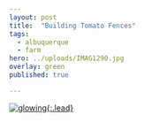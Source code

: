 ```yaml
---
layout: post
title:  "Building Tomato Fences"
tags:
  - albuquerque
  - farm
hero: ../uploads/IMAG1290.jpg
overlay: green
published: true

---
```


[![glowing](../uploads/IMAG1290.jpg){:.lead}](../uploads/IMAG1290.jpg)